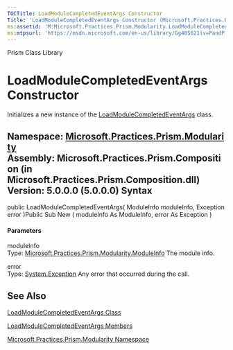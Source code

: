 ```yaml
---
TOCTitle: LoadModuleCompletedEventArgs Constructor
Title: 'LoadModuleCompletedEventArgs Constructor (Microsoft.Practices.Prism.Modularity)'
ms:assetid: 'M:Microsoft.Practices.Prism.Modularity.LoadModuleCompletedEventArgs.\#ctor(Microsoft.Practices.Prism.Modularity.ModuleInfo,System.Exception)'
ms:mtpsurl: 'https://msdn.microsoft.com/en-us/library/Gg405621(v=PandP.50)'
---
```


Prism Class Library

LoadModuleCompletedEventArgs Constructor
========================================

Initializes a new instance of the [LoadModuleCompletedEventArgs](https://msdn.microsoft.com/t:microsoft.practices.prism.modularity.loadmodulecompletedeventargs) class.

**Namespace:** [Microsoft.Practices.Prism.Modularity](https://msdn.microsoft.com/n:microsoft.practices.prism.modularity)
**Assembly:** Microsoft.Practices.Prism.Composition (in Microsoft.Practices.Prism.Composition.dll) Version: 5.0.0.0 (5.0.0.0)
Syntax
------

<span id="syntaxToggle"></span>public LoadModuleCompletedEventArgs( ModuleInfo moduleInfo, Exception error )Public Sub New ( moduleInfo As ModuleInfo, error As Exception )
#### Parameters

moduleInfo  
Type: [Microsoft.Practices.Prism.Modularity.ModuleInfo](https://msdn.microsoft.com/t:microsoft.practices.prism.modularity.moduleinfo)
The module info.

error  
Type: [System.Exception](http://msdn2.microsoft.com/en-us/library/c18k6c59)
Any error that occurred during the call.

See Also
--------

<span id="seeAlsoToggle"></span>
[LoadModuleCompletedEventArgs Class](https://msdn.microsoft.com/t:microsoft.practices.prism.modularity.loadmodulecompletedeventargs)

[LoadModuleCompletedEventArgs Members](https://msdn.microsoft.com/allmembers.t:microsoft.practices.prism.modularity.loadmodulecompletedeventargs)

[Microsoft.Practices.Prism.Modularity Namespace](https://msdn.microsoft.com/n:microsoft.practices.prism.modularity)
